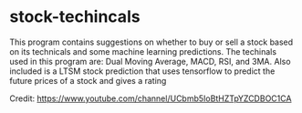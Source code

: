 # stock-techincals
This program contains suggestions on whether to buy or sell a stock based on its technicals and some machine learning predictions. 
The techinals used in this program are: Dual Moving Average, MACD, RSI, and 3MA.
Also included is a LTSM stock prediction that uses tensorflow to predict the future prices of a stock and gives a rating 

Credit: https://www.youtube.com/channel/UCbmb5IoBtHZTpYZCDBOC1CA
